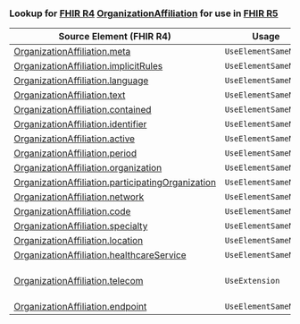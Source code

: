 ### Lookup for [FHIR R4](https://hl7.org/fhir/R4/) [OrganizationAffiliation](https://hl7.org/fhir/R4/OrganizationAffiliation.html) for use in [FHIR R5](https://hl7.org/fhir/R5/)

| Source Element (FHIR R4) | Usage | Target |
| -------------- | ----- | ------ |
| [OrganizationAffiliation.meta](https://hl7.org/fhir/R4/OrganizationAffiliation.html#resource) | `UseElementSameName` | [OrganizationAffiliation.meta](https://hl7.org/fhir/R5/OrganizationAffiliation.html#resource) |
| [OrganizationAffiliation.implicitRules](https://hl7.org/fhir/R4/OrganizationAffiliation.html#resource) | `UseElementSameName` | [OrganizationAffiliation.implicitRules](https://hl7.org/fhir/R5/OrganizationAffiliation.html#resource) |
| [OrganizationAffiliation.language](https://hl7.org/fhir/R4/OrganizationAffiliation.html#resource) | `UseElementSameName` | [OrganizationAffiliation.language](https://hl7.org/fhir/R5/OrganizationAffiliation.html#resource) |
| [OrganizationAffiliation.text](https://hl7.org/fhir/R4/OrganizationAffiliation.html#resource) | `UseElementSameName` | [OrganizationAffiliation.text](https://hl7.org/fhir/R5/OrganizationAffiliation.html#resource) |
| [OrganizationAffiliation.contained](https://hl7.org/fhir/R4/OrganizationAffiliation.html#resource) | `UseElementSameName` | [OrganizationAffiliation.contained](https://hl7.org/fhir/R5/OrganizationAffiliation.html#resource) |
| [OrganizationAffiliation.identifier](https://hl7.org/fhir/R4/OrganizationAffiliation.html#resource) | `UseElementSameName` | [OrganizationAffiliation.identifier](https://hl7.org/fhir/R5/OrganizationAffiliation.html#resource) |
| [OrganizationAffiliation.active](https://hl7.org/fhir/R4/OrganizationAffiliation.html#resource) | `UseElementSameName` | [OrganizationAffiliation.active](https://hl7.org/fhir/R5/OrganizationAffiliation.html#resource) |
| [OrganizationAffiliation.period](https://hl7.org/fhir/R4/OrganizationAffiliation.html#resource) | `UseElementSameName` | [OrganizationAffiliation.period](https://hl7.org/fhir/R5/OrganizationAffiliation.html#resource) |
| [OrganizationAffiliation.organization](https://hl7.org/fhir/R4/OrganizationAffiliation.html#resource) | `UseElementSameName` | [OrganizationAffiliation.organization](https://hl7.org/fhir/R5/OrganizationAffiliation.html#resource) |
| [OrganizationAffiliation.participatingOrganization](https://hl7.org/fhir/R4/OrganizationAffiliation.html#resource) | `UseElementSameName` | [OrganizationAffiliation.participatingOrganization](https://hl7.org/fhir/R5/OrganizationAffiliation.html#resource) |
| [OrganizationAffiliation.network](https://hl7.org/fhir/R4/OrganizationAffiliation.html#resource) | `UseElementSameName` | [OrganizationAffiliation.network](https://hl7.org/fhir/R5/OrganizationAffiliation.html#resource) |
| [OrganizationAffiliation.code](https://hl7.org/fhir/R4/OrganizationAffiliation.html#resource) | `UseElementSameName` | [OrganizationAffiliation.code](https://hl7.org/fhir/R5/OrganizationAffiliation.html#resource) |
| [OrganizationAffiliation.specialty](https://hl7.org/fhir/R4/OrganizationAffiliation.html#resource) | `UseElementSameName` | [OrganizationAffiliation.specialty](https://hl7.org/fhir/R5/OrganizationAffiliation.html#resource) |
| [OrganizationAffiliation.location](https://hl7.org/fhir/R4/OrganizationAffiliation.html#resource) | `UseElementSameName` | [OrganizationAffiliation.location](https://hl7.org/fhir/R5/OrganizationAffiliation.html#resource) |
| [OrganizationAffiliation.healthcareService](https://hl7.org/fhir/R4/OrganizationAffiliation.html#resource) | `UseElementSameName` | [OrganizationAffiliation.healthcareService](https://hl7.org/fhir/R5/OrganizationAffiliation.html#resource) |
| [OrganizationAffiliation.telecom](https://hl7.org/fhir/R4/OrganizationAffiliation.html#resource) | `UseExtension` | [http://hl7.org/fhir/4.0/StructureDefinition/extension-OrganizationAffiliation.telecom](StructureDefinition-ext-R4-OrganizationAffiliation.telecom.html) |
| [OrganizationAffiliation.endpoint](https://hl7.org/fhir/R4/OrganizationAffiliation.html#resource) | `UseElementSameName` | [OrganizationAffiliation.endpoint](https://hl7.org/fhir/R5/OrganizationAffiliation.html#resource) |
